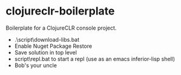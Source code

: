 clojureclr-boilerplate
======================

Boilerplate for a ClojureCLR console project.

* .\script\download-libs.bat
* Enable Nuget Package Restore
* Save solution in top level
* script\repl.bat to start a repl (use as an emacs inferior-lisp shell)
* Bob's your uncle
